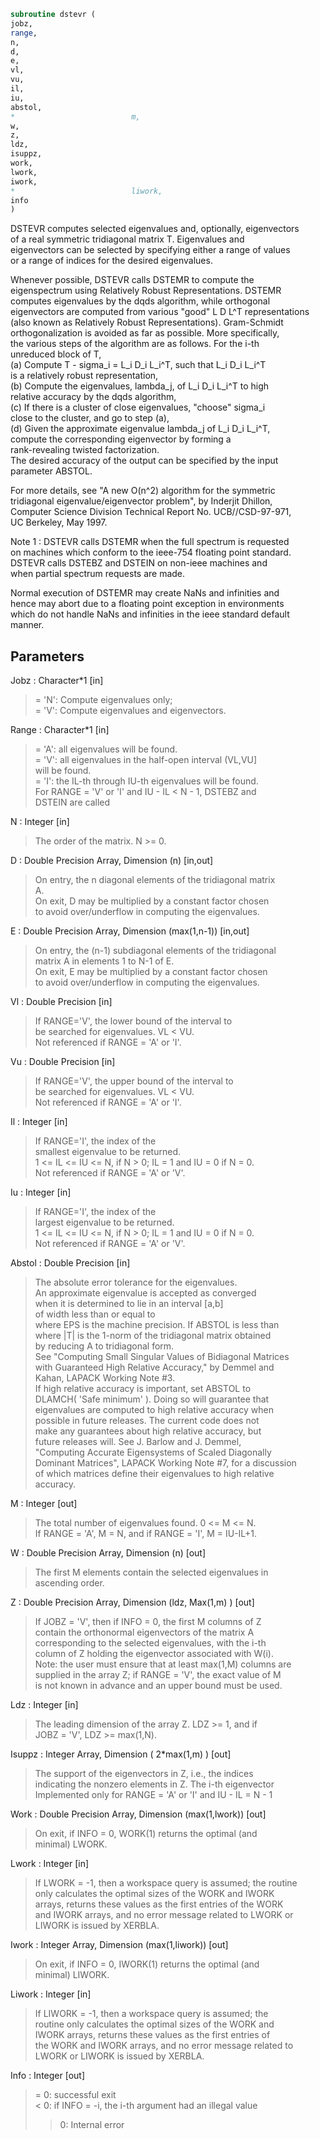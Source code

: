 ```fortran  
subroutine dstevr (  
jobz,  
range,  
n,  
d,  
e,  
vl,  
vu,  
il,  
iu,  
abstol,  
*                          m,  
w,  
z,  
ldz,  
isuppz,  
work,  
lwork,  
iwork,  
*                          liwork,  
info  
)  
```  
  
DSTEVR computes selected eigenvalues and, optionally, eigenvectors  
of a real symmetric tridiagonal matrix T.  Eigenvalues and  
eigenvectors can be selected by specifying either a range of values  
or a range of indices for the desired eigenvalues.  
  
Whenever possible, DSTEVR calls DSTEMR to compute the  
eigenspectrum using Relatively Robust Representations.  DSTEMR  
computes eigenvalues by the dqds algorithm, while orthogonal  
eigenvectors are computed from various "good" L D L^T representations  
(also known as Relatively Robust Representations). Gram-Schmidt  
orthogonalization is avoided as far as possible. More specifically,  
the various steps of the algorithm are as follows. For the i-th  
unreduced block of T,  
(a) Compute T - sigma_i = L_i D_i L_i^T, such that L_i D_i L_i^T  
is a relatively robust representation,  
(b) Compute the eigenvalues, lambda_j, of L_i D_i L_i^T to high  
relative accuracy by the dqds algorithm,  
(c) If there is a cluster of close eigenvalues, "choose" sigma_i  
close to the cluster, and go to step (a),  
(d) Given the approximate eigenvalue lambda_j of L_i D_i L_i^T,  
compute the corresponding eigenvector by forming a  
rank-revealing twisted factorization.  
The desired accuracy of the output can be specified by the input  
parameter ABSTOL.  
  
For more details, see "A new O(n^2) algorithm for the symmetric  
tridiagonal eigenvalue/eigenvector problem", by Inderjit Dhillon,  
Computer Science Division Technical Report No. UCB//CSD-97-971,  
UC Berkeley, May 1997.  
  
  
Note 1 : DSTEVR calls DSTEMR when the full spectrum is requested  
on machines which conform to the ieee-754 floating point standard.  
DSTEVR calls DSTEBZ and DSTEIN on non-ieee machines and  
when partial spectrum requests are made.  
  
Normal execution of DSTEMR may create NaNs and infinities and  
hence may abort due to a floating point exception in environments  
which do not handle NaNs and infinities in the ieee standard default  
manner.  
  
## Parameters  
Jobz : Character*1 [in]  
> = 'N':  Compute eigenvalues only;  
> = 'V':  Compute eigenvalues and eigenvectors.  
  
Range : Character*1 [in]  
> = 'A': all eigenvalues will be found.  
> = 'V': all eigenvalues in the half-open interval (VL,VU]  
> will be found.  
> = 'I': the IL-th through IU-th eigenvalues will be found.  
> For RANGE = 'V' or 'I' and IU - IL < N - 1, DSTEBZ and  
> DSTEIN are called  
  
N : Integer [in]  
> The order of the matrix.  N >= 0.  
  
D : Double Precision Array, Dimension (n) [in,out]  
> On entry, the n diagonal elements of the tridiagonal matrix  
> A.  
> On exit, D may be multiplied by a constant factor chosen  
> to avoid over/underflow in computing the eigenvalues.  
  
E : Double Precision Array, Dimension (max(1,n-1)) [in,out]  
> On entry, the (n-1) subdiagonal elements of the tridiagonal  
> matrix A in elements 1 to N-1 of E.  
> On exit, E may be multiplied by a constant factor chosen  
> to avoid over/underflow in computing the eigenvalues.  
  
Vl : Double Precision [in]  
> If RANGE='V', the lower bound of the interval to  
> be searched for eigenvalues. VL < VU.  
> Not referenced if RANGE = 'A' or 'I'.  
  
Vu : Double Precision [in]  
> If RANGE='V', the upper bound of the interval to  
> be searched for eigenvalues. VL < VU.  
> Not referenced if RANGE = 'A' or 'I'.  
  
Il : Integer [in]  
> If RANGE='I', the index of the  
> smallest eigenvalue to be returned.  
> 1 <= IL <= IU <= N, if N > 0; IL = 1 and IU = 0 if N = 0.  
> Not referenced if RANGE = 'A' or 'V'.  
  
Iu : Integer [in]  
> If RANGE='I', the index of the  
> largest eigenvalue to be returned.  
> 1 <= IL <= IU <= N, if N > 0; IL = 1 and IU = 0 if N = 0.  
> Not referenced if RANGE = 'A' or 'V'.  
  
Abstol : Double Precision [in]  
> The absolute error tolerance for the eigenvalues.  
> An approximate eigenvalue is accepted as converged  
> when it is determined to lie in an interval [a,b]  
> of width less than or equal to  
> where EPS is the machine precision.  If ABSTOL is less than  
> where |T| is the 1-norm of the tridiagonal matrix obtained  
> by reducing A to tridiagonal form.  
> See "Computing Small Singular Values of Bidiagonal Matrices  
> with Guaranteed High Relative Accuracy," by Demmel and  
> Kahan, LAPACK Working Note #3.  
> If high relative accuracy is important, set ABSTOL to  
> DLAMCH( 'Safe minimum' ).  Doing so will guarantee that  
> eigenvalues are computed to high relative accuracy when  
> possible in future releases.  The current code does not  
> make any guarantees about high relative accuracy, but  
> future releases will. See J. Barlow and J. Demmel,  
> "Computing Accurate Eigensystems of Scaled Diagonally  
> Dominant Matrices", LAPACK Working Note #7, for a discussion  
> of which matrices define their eigenvalues to high relative  
> accuracy.  
  
M : Integer [out]  
> The total number of eigenvalues found.  0 <= M <= N.  
> If RANGE = 'A', M = N, and if RANGE = 'I', M = IU-IL+1.  
  
W : Double Precision Array, Dimension (n) [out]  
> The first M elements contain the selected eigenvalues in  
> ascending order.  
  
Z : Double Precision Array, Dimension (ldz, Max(1,m) ) [out]  
> If JOBZ = 'V', then if INFO = 0, the first M columns of Z  
> contain the orthonormal eigenvectors of the matrix A  
> corresponding to the selected eigenvalues, with the i-th  
> column of Z holding the eigenvector associated with W(i).  
> Note: the user must ensure that at least max(1,M) columns are  
> supplied in the array Z; if RANGE = 'V', the exact value of M  
> is not known in advance and an upper bound must be used.  
  
Ldz : Integer [in]  
> The leading dimension of the array Z.  LDZ >= 1, and if  
> JOBZ = 'V', LDZ >= max(1,N).  
  
Isuppz : Integer Array, Dimension ( 2*max(1,m) ) [out]  
> The support of the eigenvectors in Z, i.e., the indices  
> indicating the nonzero elements in Z. The i-th eigenvector  
> Implemented only for RANGE = 'A' or 'I' and IU - IL = N - 1  
  
Work : Double Precision Array, Dimension (max(1,lwork)) [out]  
> On exit, if INFO = 0, WORK(1) returns the optimal (and  
> minimal) LWORK.  
  
Lwork : Integer [in]  
> If LWORK = -1, then a workspace query is assumed; the routine  
> only calculates the optimal sizes of the WORK and IWORK  
> arrays, returns these values as the first entries of the WORK  
> and IWORK arrays, and no error message related to LWORK or  
> LIWORK is issued by XERBLA.  
  
Iwork : Integer Array, Dimension (max(1,liwork)) [out]  
> On exit, if INFO = 0, IWORK(1) returns the optimal (and  
> minimal) LIWORK.  
  
Liwork : Integer [in]  
> If LIWORK = -1, then a workspace query is assumed; the  
> routine only calculates the optimal sizes of the WORK and  
> IWORK arrays, returns these values as the first entries of  
> the WORK and IWORK arrays, and no error message related to  
> LWORK or LIWORK is issued by XERBLA.  
  
Info : Integer [out]  
> = 0:  successful exit  
> < 0:  if INFO = -i, the i-th argument had an illegal value  
> > 0:  Internal error  
  
